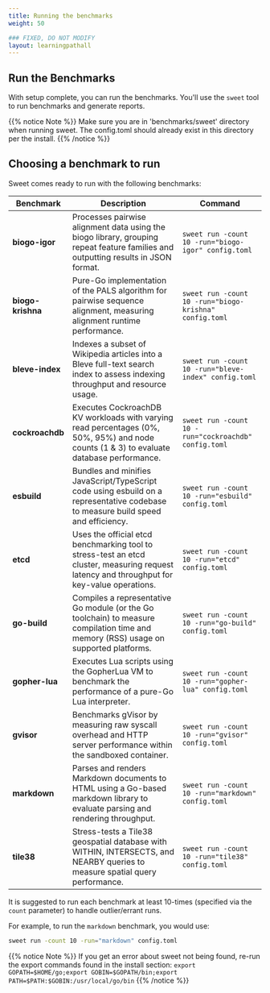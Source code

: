 ```yaml
---
title: Running the benchmarks
weight: 50

### FIXED, DO NOT MODIFY
layout: learningpathall
---
```


## Run the Benchmarks

With setup complete, you can run the benchmarks. You'll use the `sweet` tool to run benchmarks and generate reports.  

{{% notice Note %}}
Make sure you are in 'benchmarks/sweet' directory when running sweet.  The config.toml should already exist in this directory per the install.
{{% /notice %}} 


## Choosing a benchmark to run

Sweet comes ready to run with the following benchmarks:  

| Benchmark       | Description                                                                                                                               | Command                                                      |
|-----------------|-------------------------------------------------------------------------------------------------------------------------------------------|--------------------------------------------------------------|
| **biogo-igor**    | Processes pairwise alignment data using the biogo library, grouping repeat feature families and outputting results in JSON format.         | `sweet run -count 10 -run="biogo-igor" config.toml`           |
| **biogo-krishna** | Pure-Go implementation of the PALS algorithm for pairwise sequence alignment, measuring alignment runtime performance.                    | `sweet run -count 10 -run="biogo-krishna" config.toml`        |
| **bleve-index**   | Indexes a subset of Wikipedia articles into a Bleve full-text search index to assess indexing throughput and resource usage.            | `sweet run -count 10 -run="bleve-index" config.toml`          |
| **cockroachdb**   | Executes CockroachDB KV workloads with varying read percentages (0%, 50%, 95%) and node counts (1 & 3) to evaluate database performance. | `sweet run -count 10 -run="cockroachdb" config.toml`          |
| **esbuild**       | Bundles and minifies JavaScript/TypeScript code using esbuild on a representative codebase to measure build speed and efficiency.        | `sweet run -count 10 -run="esbuild" config.toml`              |
| **etcd**          | Uses the official etcd benchmarking tool to stress-test an etcd cluster, measuring request latency and throughput for key-value operations. | `sweet run -count 10 -run="etcd" config.toml`                 |
| **go-build**      | Compiles a representative Go module (or the Go toolchain) to measure compilation time and memory (RSS) usage on supported platforms.     | `sweet run -count 10 -run="go-build" config.toml`             |
| **gopher-lua**    | Executes Lua scripts using the GopherLua VM to benchmark the performance of a pure-Go Lua interpreter.                                   | `sweet run -count 10 -run="gopher-lua" config.toml`           |
| **gvisor**        | Benchmarks gVisor by measuring raw syscall overhead and HTTP server performance within the sandboxed container.                          | `sweet run -count 10 -run="gvisor" config.toml`               |
| **markdown**      | Parses and renders Markdown documents to HTML using a Go-based markdown library to evaluate parsing and rendering throughput.            | `sweet run -count 10 -run="markdown" config.toml`             |
| **tile38**        | Stress-tests a Tile38 geospatial database with WITHIN, INTERSECTS, and NEARBY queries to measure spatial query performance.              | `sweet run -count 10 -run="tile38" config.toml`               |


It is suggested to run each benchmark at least 10-times (specified via the `count` parameter) to handle outlier/errant runs.
 
For example, to run the `markdown` benchmark, you would use:

```bash
sweet run -count 10 -run="markdown" config.toml
```
{{% notice Note %}}
If you get an error about sweet not being found, re-run the export commands found in the install section: `export GOPATH=$HOME/go;export GOBIN=$GOPATH/bin;export PATH=$PATH:$GOBIN:/usr/local/go/bin`
{{% /notice %}} 